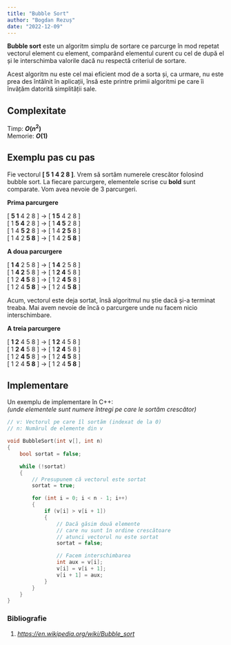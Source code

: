 ```yaml
---
title: "Bubble Sort"
author: "Bogdan Rezuș"
date: "2022-12-09"
---
```


**Bubble sort** este un algoritm simplu de sortare ce parcurge în mod repetat vectorul element cu element, comparând elementul curent cu cel de după el și le interschimba valorile dacă nu respectă criteriul de sortare.

Acest algoritm nu este cel mai eficient mod de a sorta și, ca urmare, nu este prea des întâlnit în aplicații, însă este printre primii algoritmi pe care îi învățăm datorită simplității sale.

## Complexitate

Timp: **$O({n^2})$**  
Memorie: **$O(1)$**

## Exemplu pas cu pas

Fie vectorul **[ 5 1 4 2 8 ]**. Vrem să sortăm numerele crescător folosind bubble sort. La fiecare parcurgere, elementele scrise cu **bold** sunt comparate. Vom avea nevoie de 3 parcurgeri.

**Prima parcurgere**

[ **5 1** 4 2 8 ] &rarr; [ **1 5** 4 2 8 ]  
[ 1 **5 4** 2 8 ] &rarr; [ 1 **4 5** 2 8 ]  
[ 1 4 **5 2** 8 ] &rarr; [ 1 4 **2 5** 8 ]  
[ 1 4 2 **5 8** ] &rarr; [ 1 4 2 **5 8** ]

**A doua parcurgere**

[ **1 4** 2 5 8 ] &rarr; [ **1 4** 2 5 8 ]  
[ 1 **4 2** 5 8 ] &rarr; [ 1 **2 4** 5 8 ]  
[ 1 2 **4 5** 8 ] &rarr; [ 1 2 **4 5** 8 ]  
[ 1 2 4 **5 8** ] &rarr; [ 1 2 4 **5 8** ]

Acum, vectorul este deja sortat, însă algoritmul nu știe dacă și-a terminat treaba. Mai avem nevoie de încă o parcurgere unde nu facem nicio interschimbare.

**A treia parcurgere**

[ **1 2** 4 5 8 ] &rarr; [ **1 2** 4 5 8 ]  
[ 1 **2 4** 5 8 ] &rarr; [ 1 **2 4** 5 8 ]  
[ 1 2 **4 5** 8 ] &rarr; [ 1 2 **4 5** 8 ]  
[ 1 2 4 **5 8** ] &rarr; [ 1 2 4 **5 8** ]

## Implementare

Un exemplu de implementare în C++:  
_(unde elementele sunt numere întregi pe care le sortăm crescător)_

```cpp
// v: Vectorul pe care îl sortăm (indexat de la 0)
// n: Numărul de elemente din v

void BubbleSort(int v[], int n)
{
    bool sortat = false;

    while (!sortat)
    {
        // Presupunem că vectorul este sortat
        sortat = true;

        for (int i = 0; i < n - 1; i++)
        {
            if (v[i] > v[i + 1])
            {
                // Dacă găsim două elemente
                // care nu sunt în ordine crescătoare
                // atunci vectorul nu este sortat
                sortat = false;

                // Facem interschimbarea
                int aux = v[i];
                v[i] = v[i + 1];
                v[i + 1] = aux;
            }
        }
    }
}
```

### Bibliografie

1. _<https://en.wikipedia.org/wiki/Bubble_sort>_
